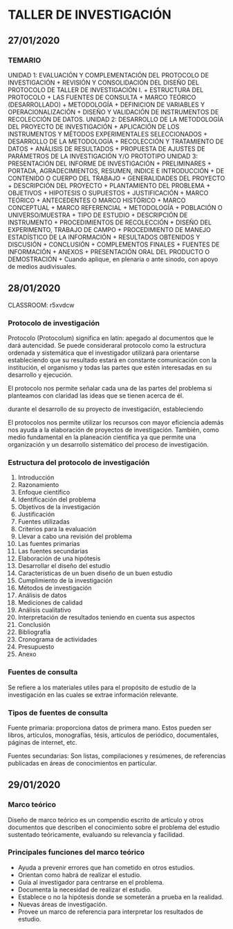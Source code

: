 # TALLER DE INVESTIGACIÓN

## 27/01/2020
### TEMARIO
UNIDAD 1: EVALUACIÓN Y COMPLEMENTACIÓN DEL PROTOCOLO DE INVESTIGACIÓN
	+ REVISIÓN Y CONSOLIDACIÓN DEL DISEÑO DEL PROTOCOLO DE TALLER DE INVESTIGACIÓN I.
		+ ESTRUCTURA DEL PROTOCOLO
		+ LAS FUENTES DE CONSULTA
		+ MARCO TEÓRICO (DESARROLLADO)
		+ METODOLOGÍA
		+ DEFINICION DE VARIABLES Y OPERACIONALIZACIÓN
		+ DISEÑO Y VALIDACIÓN DE INSTRUMENTOS DE RECOLECCIÓN DE DATOS.
UNIDAD 2: DESARROLLO DE LA METODOLOGÍA DEL PROYECTO DE INVESTIGACIÓN
	+ APLICACIÓN DE LOS INSTRUMENTOS Y MÉTODOS EXPERIMENTALES SELECCIONADOS
	+ DESARROLLO DE LA METODOLOGÍA
	+ RECOLECCIÓN Y TRATAMIENTO DE DATOS
	+ ANÁLISIS DE RESULTADOS
	+ PROPUESTA DE AJUSTES DE PARÁMETROS DE LA INVESTIGACIÓN Y/O PROTOTIPO
UNIDAD 3: PRESENTACIÓN DEL INFORME DE INVESTIGACIÓN
	+ PRELIMINARES
		+ PORTADA, AGRADECIMIENTOS, RESUMEN, INDICE E INTRODUCCIÓN
	+ DE CONTENIDO O CUERPO DEL TRABAJO
		+ GENERALIDADES DEL PROYECTO
			+ DESCRIPCIÓN DEL PROYECTO
			+ PLANTAMIENTO DEL PROBLEMA
			+ OBJETIVOS
			+ HIPOTESIS O SUPUESTOS
			+ JUSTIFICACIÓN
		+ MARCO TEÓRICO
			+ ANTECEDENTES O MARCO HISTÓRICO
			+ MARCO CONCEPTUAL
			+ MARCO REFERENCIAL
		+ METODOLOGÍA
			+ POBLACIÓN O UNIVERSO/MUESTRA
			+ TIPO DE ESTUDIO
			+ DESCRIPCIÓN DE INSTRUMENTO
			+ PROCEDIMIENTOS DE RECOLECCIÓN
				+ DISEÑO DEL EXPERIMENTO, TRABAJO DE CAMPO
			+ PROCEDIMIENTO DE MANEJO ESTADÍSTICO DE LA INFORMACIÓN
		+ RESULTADOS OBTENIDOS Y DISCUSIÓN
		+ CONCLUSIÓN
	+ COMPLEMENTOS FINALES
		+ FUENTES DE INFORMACIÓN
		+ ANEXOS
	+ PRESENTACIÓN ORAL DEL PRODUCTO O DEMOSTRACIÓN
		+ Cuando aplique, en plenaria o ante sinodo, con apoyo de medios audivisuales.
	
## 28/01/2020
CLASSROOM: r5xvdcw

### Protocolo de investigación
Protocolo (Protocolum) significa en latín: apegado al documentos que le dará autencidad. 
Se puede consideraral protocolo como la estructura ordenada y sistemática que el investigador utilizará 
para orientarse estableciendo que su resultado estará en constante comunicación con la institución, el
organismo y todas las partes que estén interesadas en su desarrollo y ejecución.

El protocolo nos permite señalar cada una de las partes del problema si planteamos con claridad las ideas
que se tienen acerca de él. 

durante el desarrollo de su proyecto de investigación, estableciendo

El protocolos nos permite utilizar los recursos con mayor eficiencia además nos ayuda a la elaboración de
proyectos de investigación. También, como medio fundamental en la planeación cientifíca ya que permite
una organización y un desarrollo sistemático del proceso de investigación.

### Estructura del protocolo de investigación
1. Introducción
2. Razonamiento
3. Enfoque científico
4. Identificación del problema
5. Objetivos de la investigación
6. Justificación 
7. Fuentes utilizadas
8. Criterios para la evaluación
9. Llevar a cabo una revisión del problema
10. Las fuentes primarias
11. Las fuentes secundarias
12. Elaboración de una hipótesis
13. Desarrollar el diseño del estudio
14. Características de un buen diseño de un buen estudio
15. Cumplimiento de la investigación
16. Métodos de investigación
17. Análisis de datos
18. Mediciones de calidad
19. Análisis cualitativo
20. Interpretación de resultados teniendo en cuenta sus aspectos
21. Conclusión
22. Bibliografía
23. Cronograma de actividades
24. Presupuesto
25. Anexo

### Fuentes de consulta
Se refiere a los materiales utiles para el propósito de estudio de la investigación en las cuales 
se extrae información relevante.

### Tipos de fuentes de consulta
Fuente primaria: proporciona datos de primera mano. Estos pueden ser libros, artículos, monografías, tésis,
artículos de periódico, documentales, páginas de internet, etc.

Fuentes secundarias: Son listas, compilaciones y resúmenes, de referencias publicadas en áreas de conocimientos
en partícular. 

## 29/01/2020
### Marco teórico
Diseño de marco teórico es un compendio escrito de artículo y otros documentos que describen el conocimiento
sobre el problema del estudio sustentado teóricamente, evaluando su relevancia y facilidad.

### Principales funciones del marco teórico
+ Ayuda a prevenir errores que han cometido en otros estudios.
+ Orientan como habrá de realizar el estudio.
+ Guía al investigador para centrarse en el problema.
+ Documenta la necesidad de realizar el estudio.
+ Establece o no la hipótesis donde se someterán a prueba en la realidad.
+ Nuevas áreas de investigación.
+ Provee un marco de referencia para interpretar los resultados de estudio.